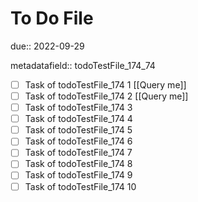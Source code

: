# To Do File

due:: 2022-09-29

metadatafield:: todoTestFile_174_74

- [ ] Task of todoTestFile_174 1 [[Query me]]
- [ ] Task of todoTestFile_174 2 [[Query me]]
- [ ] Task of todoTestFile_174 3
- [ ] Task of todoTestFile_174 4
- [ ] Task of todoTestFile_174 5
- [ ] Task of todoTestFile_174 6
- [ ] Task of todoTestFile_174 7
- [ ] Task of todoTestFile_174 8
- [ ] Task of todoTestFile_174 9
- [ ] Task of todoTestFile_174 10
